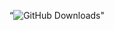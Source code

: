 “<img src="https://img.shields.io/github/downloads/rrajeev4321/ai_evol/total" alt="GitHub Downloads">"
